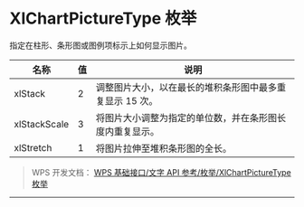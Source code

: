 # XlChartPictureType 枚举

指定在柱形、条形图或图例项标示上如何显示图片。

| 名称         | 值  | 说明                                                     |
|--------------|-----|----------------------------------------------------------|
| xlStack      | 2   | 调整图片大小，以在最长的堆积条形图中最多重复显示 15 次。 |
| xlStackScale | 3   | 将图片大小调整为指定的单位数，并在条形图长度内重复显示。 |
| xlStretch    | 1   | 将图片拉伸至堆积条形图的全长。                           |

> WPS 开发文档： [WPS 基础接口/文字 API 参考/枚举/XlChartPictureType 枚举](https://qn.cache.wpscdn.cn/encs/doc/office_v19/topics/WPS%20%E5%9F%BA%E7%A1%80%E6%8E%A5%E5%8F%A3/%E6%96%87%E5%AD%97%20API%20%E5%8F%82%E8%80%83/%E6%9E%9A%E4%B8%BE/XlChartPictureType%20%E6%9E%9A%E4%B8%BE.html)

------------------------------------------------------------------------
